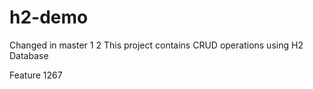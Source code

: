 # h2-demo
Changed in master
1
2
This project contains CRUD operations using H2 Database


Feature 1267
